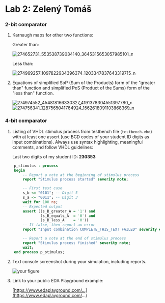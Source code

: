 # Lab 2: Zelený Tomáš

### 2-bit comparator

1. Karnaugh maps for other two functions:

   Greater than:

   ![274652731_553538739034140_3645315653057985101_n](https://user-images.githubusercontent.com/99410667/156212571-f111e99d-ac44-4b27-9926-9dc647dd76fa.jpg)

   Less than:

   ![274969257_1097822634396374_1203347837643319715_n](https://user-images.githubusercontent.com/99410667/156212767-b5368c10-f9e0-4579-8a76-6865cc51f55b.jpg)


2. Equations of simplified SoP (Sum of the Products) form of the "greater than" function and simplified PoS (Product of the Sums) form of the "less than" function.

   ![274974552_454818166330327_4191378304551397780_n](https://user-images.githubusercontent.com/99410667/156212857-fbf461c3-1429-43c4-baea-66db385d22dc.jpg)
   ![274756341_1287565041764924_1562618091103868369_n](https://user-images.githubusercontent.com/99410667/156212872-ed27f489-3324-47bf-8a1b-8a7caa914e06.jpg)


### 4-bit comparator

1. Listing of VHDL stimulus process from testbench file (`testbench.vhd`) with at least one assert (use BCD codes of your student ID digits as input combinations). Always use syntax highlighting, meaningful comments, and follow VHDL guidelines:

   Last two digits of my student ID: **230353**

```vhdl
    p_stimulus : process
    begin
        -- Report a note at the beginning of stimulus process
        report "Stimulus process started" severity note;

        -- First test case
        s_b <= "0101"; -- Digit 5
        s_a <= "0011"; -- Digit 3
        wait for 100 ns;
        -- Expected output
        assert ((s_B_greater_A = '1') and
                (s_B_equals_A  = '0') and
                (s_B_less_A    = '0'))
        -- If false, then report an error
        report "Input combination COMPLETE_THIS_TEXT FAILED" severity error;

        -- Report a note at the end of stimulus process
        report "Stimulus process finished" severity note;
        wait;
    end process p_stimulus;
```

2. Text console screenshot during your simulation, including reports.

   ![your figure]()

3. Link to your public EDA Playground example:

   [https://www.edaplayground.com/...](https://www.edaplayground.com/...)

